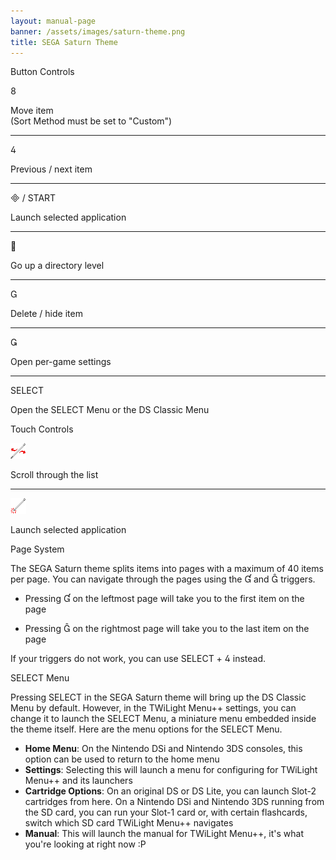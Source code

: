 ```yaml
---
layout: manual-page
banner: /assets/images/saturn-theme.png
title: SEGA Saturn Theme
---
```


<div id="button-controls" class="section-title">Button Controls</div>
<div class="section-body">
	<div class="button-action-group">
		<p class="button-action button">&#xE079;</p>
		<p class="button-action-text">Move item<br>(Sort Method must be set to "Custom")</p>
	</div>
	<hr>
	<div class="button-action-group">
		<p class="button-action button">&#xE07E;</p>
		<p class="button-action-text">Previous / next item</p>
	</div>
	<hr>
	<div class="button-action-group">
		<p class="button-action"><span class="button">&#xE000; /</span> START</p>
		<p class="button-action-text">Launch selected application</p>
	</div>
	<hr>
	<div class="button-action-group">
		<p class="button-action button">&#xE001;</p>
		<p class="button-action-text">Go up a directory level</p>
	</div>
	<hr>
	<div class="button-action-group">
		<p class="button-action button">&#xE002;</p>
		<p class="button-action-text">Delete / hide item</p>
	</div>
	<hr>
	<div class="button-action-group">
		<p class="button-action button">&#xE003;</p>
		<p class="button-action-text">Open per-game settings</p>
	</div>
	<hr>
	<div class="button-action-group">
		<p class="button-action">SELECT</p>
		<p class="button-action-text">Open the SELECT Menu or the DS Classic Menu</p>
	</div>
</div>

<div id="touch-controls" class="section-title">Touch Controls</div>
<div class="section-body">
	<div class="button-action-group">
		<p class="button-action"><img src="/assets/images/left-right.png"></p>
		<p class="button-action-text">Scroll through the list</p>
	</div>
	<hr>
	<div class="button-action-group">
		<p class="button-action"><img src="/assets/images/tap.png"></p>
		<p class="button-action-text">Launch selected application</p>
	</div>
	<!-- <hr>
	<div>
		<p>
			If the Sort Method is set to "Custom", you can drag the icon up to move it.
		</p>
	</div> -->
</div>

<div id="page-system" class="section-title">Page System</div>
<div class="section-body">
	<p>
		The SEGA Saturn theme splits items into pages with a maximum of 40 items per page. You can navigate through the pages using the &#xE004; and &#xE005; triggers.
	</p>
	<ul>
		<li><p>Pressing &#xE004; on the leftmost page will take you to the first item on the page</p></li>
		<li><p>Pressing &#xE005; on the rightmost page will take you to the last item on the page</p></li>
	</ul>
	<p>
		If your triggers do not work, you can use SELECT + &#xE07E; instead.
	</p>
</div>

<div id="select-menu" class="section-title">SELECT Menu</div>
<div class="section-body">
	<p>
		Pressing SELECT in the SEGA Saturn theme will bring up the DS Classic Menu by default. However, in the TWiLight Menu++ settings, you can change it to launch the SELECT Menu, a miniature menu embedded inside the theme itself. Here are the menu options for the SELECT Menu.
	</p>
	<ul>
		<li><strong>Home Menu</strong>: On the Nintendo DSi and Nintendo 3DS consoles, this option can be used to return to the home menu</li>
		<li><strong>Settings</strong>: Selecting this will launch a menu for configuring for TWiLight Menu++ and its launchers</li>
		<li><strong>Cartridge Options</strong>: On an original DS or DS Lite, you can launch Slot-2 cartridges from here. On a Nintendo DSi and Nintendo 3DS running from the SD card, you can run your Slot-1 card or, with certain flashcards, switch which SD card TWiLight Menu++ navigates</li>
		<li><strong>Manual</strong>: This will launch the manual for TWiLight Menu++, it's what you're looking at right now :P</li>
	</ul>
</div>
